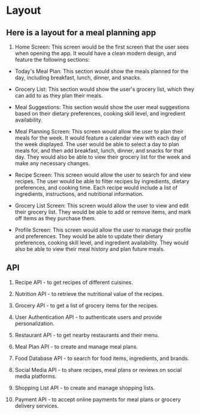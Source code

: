 # Layout

## Here is a layout for a meal planning app

1. Home Screen: This screen would be the first screen that the user sees when opening the app. It would have a clean modern design, and feature the following sections:

- Today's Meal Plan: This section would show the meals planned for the day, including breakfast, lunch, dinner, and snacks.
- Grocery List: This section would show the user's grocery list, which they can add to as they plan their meals.
- Meal Suggestions: This section would show the user meal suggestions based on their dietary preferences, cooking skill level, and ingredient availability.

- Meal Planning Screen: This screen would allow the user to plan their meals for the week. It would feature a calendar view with each day of the week displayed. The user would be able to select a day to plan meals for, and then add breakfast, lunch, dinner, and snacks for that day. They would also be able to view their grocery list for the week and make any necessary changes.

- Recipe Screen: This screen would allow the user to search for and view recipes. The user would be able to filter recipes by ingredients, dietary preferences, and cooking time. Each recipe would include a list of ingredients, instructions, and nutritional information.

- Grocery List Screen: This screen would allow the user to view and edit their grocery list. They would be able to add or remove items, and mark off items as they purchase them.

- Profile Screen: This screen would allow the user to manage their profile and preferences. They would be able to update their dietary preferences, cooking skill level, and ingredient availability. They would also be able to view their meal history and plan future meals.

## API

1. Recipe API - to get recipes of different cuisines.

2. Nutrition API - to retrieve the nutritional value of the recipes.

3. Grocery API - to get a list of grocery items for the recipes.

4. User Authentication API - to authenticate users and provide personalization.

5. Restaurant API - to get nearby restaurants and their menu.

6. Meal Plan API - to create and manage meal plans.

7. Food Database API - to search for food items, ingredients, and brands.

8. Social Media API - to share recipes, meal plans or reviews on social media platforms.

9. Shopping List API - to create and manage shopping lists.

10. Payment API - to accept online payments for meal plans or grocery delivery services.
